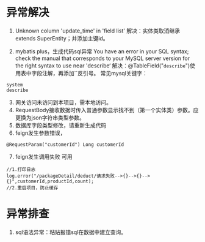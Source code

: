 # 异常解决
1.  Unknown column 'update_time' in 'field list'
解决：实体类取消继承extends SuperEntity；并添加主键id。

2. mybatis plus，生成代码sql异常
You have an error in your SQL syntax; check the manual that corresponds to your MySQL server version for the right syntax to use near 'describe‘
解决：@TableField("`describe`")使用表中字段注解，再添加``反引号。
常见mysql关键字：
```javascript?linenums
system 
describe
```
3. 网关访问未访问到本项目，需本地访问。
4. RequestBody接收数据时传入普通参数显示找不到（第一个实体类）参数。应更换为json字符串类型参数。
5. 数据库字段类型修改，请重新生成代码
6. feign发生参数错误，
```javascript?linenums
@RequestParam("customerId") Long customerId
```
7. feign发生调用失败 可用
```javascript?linenums
//1.打印日志
log.error("/packageDetail/deduct/请求失败-->{}-->{}-->{}",customerId,productId,count);
//2.重启项目，防止缓存
```
# 异常排查
1. sql语法异常：粘贴报错sql在数据中建立查询。